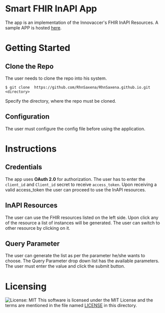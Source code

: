 # Smart FHIR InAPI App

The app is an implementation of the Innovaccer's FHIR InAPI Resources.
A sample APP is hosted <a href="./index.html">here</a>.

# Getting Started

## Clone the Repo
The user needs to clone the repo into his system.
```
$ git clone  https://github.com/RhnSaxena/RhnSaxena.github.io.git <directory>
```
Specify the directory, where the repo must be cloned.

## Configuration

The user must configure the config file before using the application. 

# Instructions

## Credentials

The app uses **OAuth 2.0** for authorization. 
The user has to enter the `client_id` and `Client_id` secret to receive `access_token`. 
Upon receiving a valid access_token the user can proceed to use the InAPI resources.

## InAPI Resources

The user can use the FHIR resources listed on the left side. Upon click any of the resource a list of instances will be generated. The user can switch to other resource by clicking on it.

## Query Parameter

The user can generate the list as per the parameter he/she wants to choose.
The Query Parameter drop down list has the available parameters. The user must enter the value and click the submit button.


# Licensing
![License: MIT](https://img.shields.io/badge/License-MIT-yellow.svg)
This software is licensed under the MIT License and the terms are mentioned in the file named <a href="./LICENSE">LICENSE</a> in this directory.